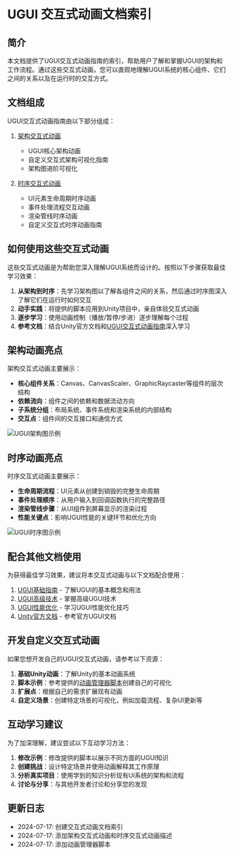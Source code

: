 # UGUI 交互式动画文档索引

## 简介

本文档提供了UGUI交互式动画指南的索引，帮助用户了解和掌握UGUI的架构和工作流程。通过这些交互式动画，您可以直观地理解UGUI系统的核心组件、它们之间的关系以及在运行时的交互方式。

## 文档组成

UGUI交互式动画指南由以下部分组成：

1. [架构交互式动画](UGUI架构交互式动画.md)
   - UGUI核心架构动画
   - 自定义交互式架构可视化指南
   - 架构图进阶可视化

2. [时序交互式动画](UGUI时序交互式动画.md)
   - UI元素生命周期时序动画
   - 事件处理流程交互动画
   - 渲染管线时序动画
   - 自定义交互式时序动画指南

## 如何使用这些交互式动画

这些交互式动画是为帮助您深入理解UGUI系统而设计的。按照以下步骤获取最佳学习效果：

1. **从架构到时序**：先学习架构图以了解各组件之间的关系，然后通过时序图深入了解它们在运行时如何交互
2. **动手实践**：将提供的脚本应用到Unity项目中，亲自体验交互式动画
3. **逐步学习**：使用动画控制（播放/暂停/步进）逐步理解每个过程
4. **参考文档**：结合Unity官方文档和[UGUI交互式动画指南](UGUI交互式动画文档目录.md)深入学习

## 架构动画亮点

架构交互式动画主要展示：

- **核心组件关系**：Canvas、CanvasScaler、GraphicRaycaster等组件的层次结构
- **依赖流向**：组件之间的依赖和数据流动方向
- **子系统分组**：布局系统、事件系统和渲染系统的内部结构
- **交互点**：组件间的交互接口和通信方式

![UGUI架构图示例](./images/ugui_architecture_example.png)

## 时序动画亮点

时序交互式动画主要展示：

- **生命周期流程**：UI元素从创建到销毁的完整生命周期
- **事件处理顺序**：从用户输入到回调函数执行的完整路径
- **渲染管线步骤**：从UI组件到屏幕显示的渲染过程
- **性能关键点**：影响UGUI性能的关键环节和优化方向

![UGUI时序图示例](./images/ugui_sequence_example.png)

## 配合其他文档使用

为获得最佳学习效果，建议将本交互式动画与以下文档配合使用：

1. [UGUI基础指南](../Guide/UGUI交互式动画指南.md) - 了解UGUI的基本概念和用法
2. [UGUI高级技术](../Guide/UGUI交互式动画指南_高级部分.md) - 掌握高级UGUI技术
3. [UGUI性能优化](../Guide/UGUI交互式动画指南_优化.md) - 学习UGUI性能优化技巧
4. [Unity官方文档](https://docs.unity3d.com/Manual/UISystem.html) - 参考官方UGUI文档

## 开发自定义交互式动画

如果您想开发自己的UGUI交互式动画，请参考以下资源：

1. **基础Unity动画**：了解Unity的基本动画系统
2. **脚本示例**：参考提供的[动画管理器脚本](UGUI交互式动画管理器.cs)创建自己的可视化
3. **扩展点**：根据自己的需求扩展现有动画
4. **自定义场景**：创建特定场景的可视化，例如加载流程、复杂UI更新等

## 互动学习建议

为了加深理解，建议尝试以下互动学习方法：

1. **修改示例**：修改提供的脚本以展示不同方面的UGUI知识
2. **创建挑战**：设计特定场景并使用动画解释其工作原理
3. **分析真实项目**：使用学到的知识分析现有UI系统的架构和流程
4. **讨论与分享**：与其他开发者讨论和分享您的发现

## 更新日志

- 2024-07-17: 创建交互式动画文档索引
- 2024-07-17: 添加架构交互式动画和时序交互式动画描述
- 2024-07-17: 添加动画管理器脚本 